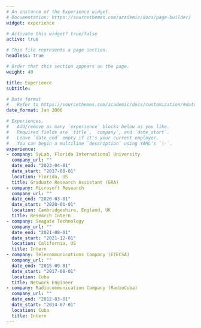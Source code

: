 ```yaml
---
# An instance of the Experience widget.
# Documentation: https://sourcethemes.com/academic/docs/page-builder/
widget: experience

# Activate this widget? true/false
active: true

# This file represents a page section.
headless: true

# Order that this section appears on the page.
weight: 40

title: Experience
subtitle:

# Date format
#   Refer to https://sourcethemes.com/academic/docs/customization/#date-format
date_format: Jan 2006

# Experiences.
#   Add/remove as many `experience` blocks below as you like.
#   Required fields are `title`, `company`, and `date_start`.
#   Leave `date_end` empty if it's your current employer.
#   You can begin a multiline `description` using YAML's `|-`.
experience:
- company: SyLab, Florida International University
  company_url: ""
  date_end: "2023-04-01"
  date_start: "2017-08-01"
  location: Florida, US
  title: Graduate Research Assistant (GRA)
- company: Microsoft Research
  company_url: ""
  date_end: "2020-03-01"
  date_start: "2020-01-01"
  location: Cambridgeshire, England, UK
  title: Research Intern
- company: Seagate Technology
  company_url: ""
  date_end: "2021-08-01"
  date_start: "2021-12-01"
  location: California, US
  title: Intern
- company: Telecommunications Company (ETECSA)
  company_url: ""
  date_end: "2015-09-01"
  date_start: "2017-08-01"
  location: Cuba
  title: Network Engineer
- company: Radiocommunication Company (RadioCuba)
  company_url: ""
  date_end: "2012-03-01"
  date_start: "2014-07-01"
  location: Cuba
  title: Intern
---
```

